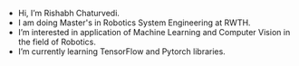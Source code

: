-  Hi, I’m Rishabh Chaturvedi.
-  I am doing Master's in Robotics System Engineering at RWTH. 
-  I’m interested in application of Machine Learning and Computer Vision in the field of Robotics.
-  I’m currently learning TensorFlow and Pytorch libraries. 


<!---
J1NJO/J1NJO is a ✨ special ✨ repository because its `README.md` (this file) appears on your GitHub profile.
You can click the Preview link to take a look at your changes.
--->

